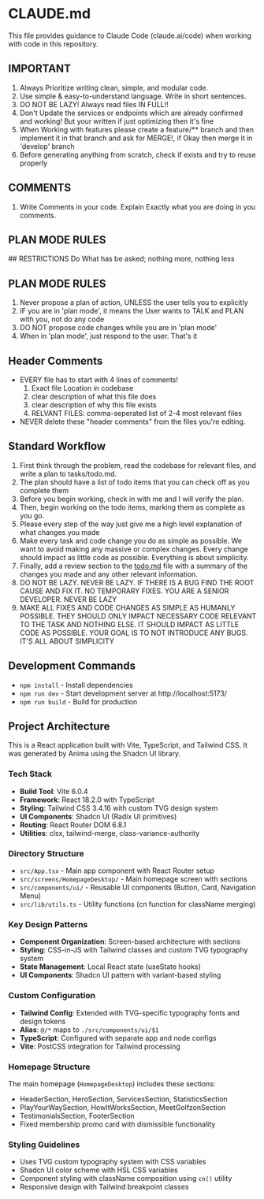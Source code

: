 # CLAUDE.md

This file provides guidance to Claude Code (claude.ai/code) when working with code in this repository.

## IMPORTANT

1. Always Prioritize writing clean, simple, and modular code.
2. Use simple & easy-to-understand language. Write in short sentences.
3. DO NOT BE LAZY! Always read files IN FULL!!
4. Don't Update the services or endpoints which are already confirmed and working! But your written if just optimizing then it's fine
5. When Working with features please create a feature/\*\* branch and then implement it in that branch and ask for MERGE!, if Okay then merge it in 'develop' branch
6. Before generating anything from scratch, check if exists and try to reuse properly

## COMMENTS

1. Write Comments in your code. Explain Exactly what you are doing in you comments.

## PLAN MODE RULES

<restrictions>
## RESTRICTIONS
Do What has be asked; nothing more, nothing less

## PLAN MODE RULES

1. Never propose a plan of action, UNLESS the user tells you to explicitly
2. IF you are in 'plan mode', it means the User wants to TALK and PLAN with you, not do any code
3. DO NOT propose code changes while you are in 'plan mode'
4. When in 'plan mode', just respond to the user. That's it
   </restrictions>

## Header Comments

- EVERY file has to start with 4 lines of comments!
  1. Exact file Location in codebase
  2. clear description of what this file does
  3. clear description of why this file exists
  4. RELVANT FILES: comma-seperated list of 2-4 most relevant files
- NEVER delete these "header comments" from the files you're editing.

## Standard Workflow

1. First think through the problem, read the codebase for relevant files, and write a plan to tasks/todo.md.
2. The plan should have a list of todo items that you can check off as you complete them
3. Before you begin working, check in with me and I will verify the plan.
4. Then, begin working on the todo items, marking them as complete as you go.
5. Please every step of the way just give me a high level explanation of what changes you made
6. Make every task and code change you do as simple as possible. We want to avoid making any massive or complex changes. Every change should impact as little code as possible. Everything is about simplicity.
7. Finally, add a review section to the [todo.md](http://todo.md/) file with a summary of the changes you made and any other relevant information.
8. DO NOT BE LAZY. NEVER BE LAZY. IF THERE IS A BUG FIND THE ROOT CAUSE AND FIX IT. NO TEMPORARY FIXES. YOU ARE A SENIOR DEVELOPER. NEVER BE LAZY
9. MAKE ALL FIXES AND CODE CHANGES AS SIMPLE AS HUMANLY POSSIBLE. THEY SHOULD ONLY IMPACT NECESSARY CODE RELEVANT TO THE TASK AND NOTHING ELSE. IT SHOULD IMPACT AS LITTLE CODE AS POSSIBLE. YOUR GOAL IS TO NOT INTRODUCE ANY BUGS. IT'S ALL ABOUT SIMPLICITY

## Development Commands

- `npm install` - Install dependencies
- `npm run dev` - Start development server at http://localhost:5173/
- `npm run build` - Build for production

## Project Architecture

This is a React application built with Vite, TypeScript, and Tailwind CSS. It was generated by Anima using the Shadcn UI library.

### Tech Stack

- **Build Tool**: Vite 6.0.4
- **Framework**: React 18.2.0 with TypeScript
- **Styling**: Tailwind CSS 3.4.16 with custom TVG design system
- **UI Components**: Shadcn UI (Radix UI primitives)
- **Routing**: React Router DOM 6.8.1
- **Utilities**: clsx, tailwind-merge, class-variance-authority

### Directory Structure

- `src/App.tsx` - Main app component with React Router setup
- `src/screens/HomepageDesktop/` - Main homepage screen with sections
- `src/components/ui/` - Reusable UI components (Button, Card, Navigation Menu)
- `src/lib/utils.ts` - Utility functions (cn function for className merging)

### Key Design Patterns

- **Component Organization**: Screen-based architecture with sections
- **Styling**: CSS-in-JS with Tailwind classes and custom TVG typography system
- **State Management**: Local React state (useState hooks)
- **UI Components**: Shadcn UI pattern with variant-based styling

### Custom Configuration

- **Tailwind Config**: Extended with TVG-specific typography fonts and design tokens
- **Alias**: `@/*` maps to `./src/components/ui/$1`
- **TypeScript**: Configured with separate app and node configs
- **Vite**: PostCSS integration for Tailwind processing

### Homepage Structure

The main homepage (`HomepageDesktop`) includes these sections:

- HeaderSection, HeroSection, ServicesSection, StatisticsSection
- PlayYourWaySection, HowItWorksSection, MeetGolfzonSection
- TestimonialsSection, FooterSection
- Fixed membership promo card with dismissible functionality

### Styling Guidelines

- Uses TVG custom typography system with CSS variables
- Shadcn UI color scheme with HSL CSS variables
- Component styling with className composition using `cn()` utility
- Responsive design with Tailwind breakpoint classes
